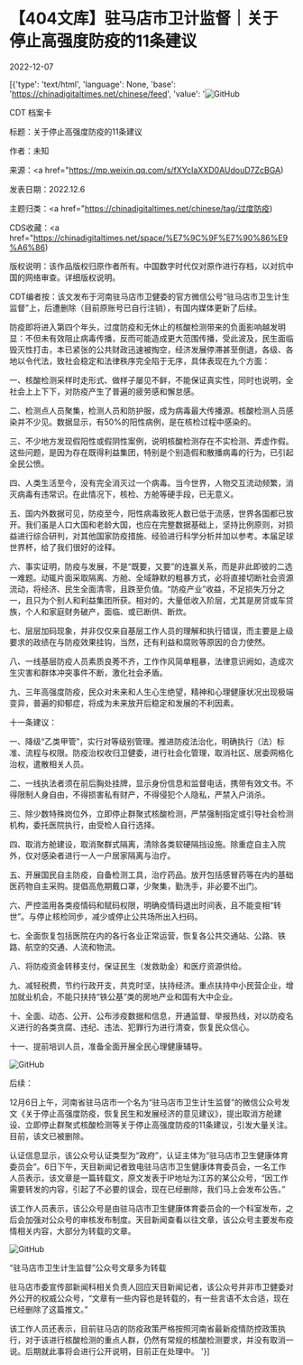 # 【404文库】驻马店市卫计监督｜关于停止高强度防疫的11条建议

2022-12-07

[{'type': 'text/html', 'language': None, 'base': 'https://chinadigitaltimes.net/chinese/feed', 'value': '![GitHub](https://chinadigitaltimes.net/chinese/files/2022/12/image-1670412291760-768x559.png)

CDT 档案卡

标题：关于停止高强度防疫的11条建议

作者：未知

来源：<a href="https://mp.weixin.qq.com/s/fXYcIaXXD0AUdouD7ZcBGA)

发表日期：2022.12.6

主题归类：<a href="https://chinadigitaltimes.net/chinese/tag/过度防疫)

CDS收藏：<a href="https://chinadigitaltimes.net/space/%E7%9C%9F%E7%90%86%E9%A6%86)

版权说明：该作品版权归原作者所有。中国数字时代仅对原作进行存档，以对抗中国的网络审查。详细版权说明。





CDT编者按：该文发布于河南驻马店市卫健委的官方微信公号“驻马店市卫生计生监督”上，后遭删除（目前原账号已自行注销），有国内媒体更新了后续。

防疫即将进入第四个年头，过度防疫和无休止的核酸检测带来的负面影响越发明显：不但未有效阻止病毒传播，反而可能造成更大范围传播，受此波及，民生面临毁灭性打击，本已紧张的公共财政迅速被掏空，经济发展停滞甚至倒退，各级、各地以令代法，致社会稳定和法律秩序完全陷于无序，具体表现在九个方面：

一、核酸检测采样时走形式、做样子屡见不鲜，不能保证真实性，同时也说明，全社会上上下下，对防疫产生了普遍的疲劳感和懈怠感。

二、检测点人员聚集，检测人员和防护服，成为病毒最大传播源。核酸检测人员感染并不少见。数据显示，有50%的阳性病例，是在核检过程中感染的。

三、不少地方发现假阳性或假阴性案例，说明核酸检测存在不实检测、弄虚作假。这些问题，是因为存在既得利益集团，特别是个别造假和散播病毒的行为，已引起全民公愤。

四、人类生活至今，没有完全消灭过一个病毒。当今世界，人物交互流动频繁，消灭病毒有违常识。在此情况下，核检、方舱等硬手段，已无意义。

五、国内外数据可见，防疫至今，阳性病毒致死人数已低于流感，世界各国都已放开。我们虽是人口大国和老龄大国，也应在完整数据基础上，坚持比例原则，对损益进行综合研判，对其他国家防疫措施、经验进行科学分析并加以参考。本届足球世界杯，给了我们很好的诠释。

六、事实证明，防疫与发展，不是“既要，又要”的连赢关系，而是非此即彼的二选一难题。动辄片面采取隔离、方舱、全域静默的粗暴方式，必将直接切断社会资源流动，将经济、民生全面清零，且跌至负值。“防疫产业”收益，不足损失万分之一，且只为个别人和利益集团所获。相对的，大量低收入阶层，尤其是房贷或车贷族，个人和家庭财务破产，面临、或已断供、断炊。

七、层层加码现象，并非仅仅来自基层工作人员的理解和执行错误，而主要是上级要求的政绩在与防疫效果挂钩，当然，还有利益和腐败等原因的合力使然。

八、一线基层防疫人员素质良莠不齐，工作作风简单粗暴，法律意识阙如，造成次生灾害和群体冲突事件不断，激化社会矛盾。

九、三年高强度防疫，民众对未来和人生心生绝望，精神和心理健康状况出现极端变异，普遍的抑郁症，将成为未来放开后稳定和发展的不利因素。

十一条建议：

一、降级“乙类甲管”，实行对等级别管理。推进防疫法治化，明确执行（法）标准、流程与权限。防疫治权收归卫健委，进行社会化管理，取消社区、居委网格化治权，遣散相关人员。

二、一线执法者须在前后胸处挂牌，显示身份信息和监督电话，携带有效文书。不得限制人身自由，不得损害私有财产，不得侵犯个人隐私，严禁入户消杀。

三、除少数特殊岗位外，立即停止群聚式核酸检测，严禁强制指定或引导社会检测机构，委托医院执行，由受检人自行选择。

四、取消方舱建设，取消聚群式隔离，清除各类软硬隔挡设施。除重症自主入院外，仅对感染者进行一人一户居家隔离与治疗。

五、开展国民自主防疫，自备检测工具，治疗药品。放开包括感冒药等在内的基础医药物自主采购。提倡高危期戴口罩，少聚集，勤洗手，非必要不出门。

六、严控滥用各类疫情码和赋码权限，明确疫情码退出时间表，且不能变相“转世”。与停止核检同步，减少或停止公共场所出入扫码。

七、全面恢复包括医院在内的各行各业正常运营，恢复各公共交通站、公路、铁路、航空的交通、人流和物流。

八、将防疫资金转移支付，保证民生（发救助金）和医疗资源供给。

九、减轻税费，节约行政开支，共克时坚，扶持经济。重点扶持中小民营企业，增加就业机会，不能只扶持“铁公基”类的房地产业和国有大中企业。

十、全面、动态、公开、公布涉疫数据和信息，开通监督、举报热线，对以防疫名义进行的各类贪腐、违纪、违法、犯罪行为进行清查，恢复民众信心。

十一、提前培训人员，准备全面开展全民心理健康辅导。

![GitHub](https://chinadigitaltimes.net/chinese/files/2022/12/image-1670412214676.png)



后续：

12月6日上午，河南省驻马店市一个名为“驻马店市卫生计生监督”的微信公众号发文《关于停止高强度防疫，恢复民生和发展经济的意见建议》，提出取消方舱建设、立即停止群聚式核酸检测等关于停止高强度防疫的11条建议，引发大量关注。目前，该文已被删除。

认证信息显示，该公众号认证类型为“政府”，认证主体为“驻马店市卫生健康体育委员会”。6日下午，天目新闻记者致电驻马店市卫生健康体育委员会，一名工作人员表示，该文章是一篇转载文，原文发表于IP地址为江苏的某公众号，“因工作需要转发的内容，引起了不必要的误会，现在已经删除，我们马上会发布公告。”

该工作人员表示，该公众号是由驻马店市卫生健康体育委员会的一个科室发布，之后会加强对公众号的审核发布制度。天目新闻查看以往文章，该公众号主要发布疫情相关内容，大部分为转载的文章。

![GitHub](https://chinadigitaltimes.net/chinese/files/2022/12/image-1670411802545.png)

“驻马店市卫生计生监督”公众号文章多为转载

驻马店市委宣传部新闻科相关负责人回应天目新闻记者，该公众号并非市卫健委对外公开的权威公众号，“文章有一些内容也是转载的，有一些言语不太合适，现在已经删除了这篇推文。”

该工作人员还表示，目前驻马店的防疫政策严格按照河南省最新疫情防控政策执行，对于该进行核酸检测的重点人群，仍然有常规的核酸检测要求，并没有取消一说。后期就此事将会进行公开说明，目前正在处理中。 '}]
